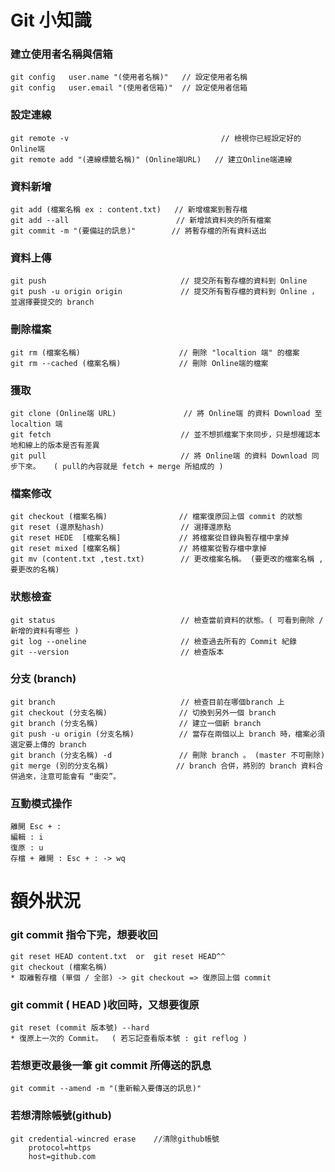 Git 小知識
==================

<h3 id="autoescape"> 建立使用者名稱與信箱 </h3>

```
git config   user.name "(使用者名稱)"   // 設定使用者名稱
git config   user.email "(使用者信箱)"  // 設定使用者信箱
```

<h3 id="autoescape"> 設定連線 </h3>

```
git remote -v                                  // 檢視你已經設定好的Online端
git remote add "(連線標籤名稱)" (Online端URL)   // 建立Online端連線
```

<h3 id="autoescape"> 資料新增 </h3>

```
git add (檔案名稱 ex : content.txt)   // 新增檔案到暫存檔
git add --all                        // 新增該資料夾的所有檔案
git commit -m "(要備註的訊息)"        // 將暫存檔的所有資料送出
```

<h3 id="autoescape"> 資料上傳 </h3>

```
git push                              // 提交所有暫存檔的資料到 Online
git push -u origin origin             // 提交所有暫存檔的資料到 Online ，並選擇要提交的 branch
```

<h3 id="autoescape"> 刪除檔案 </h3>

```
git rm (檔案名稱)                      // 刪除 "localtion 端" 的檔案
git rm --cached (檔案名稱)             // 刪除 Online端的檔案
```

<h3 id="autoescape"> 獲取 </h3>

```
git clone (Online端 URL)               // 將 Online端 的資料 Download 至 localtion 端
git fetch                             // 並不想抓檔案下來同步，只是想確認本地和線上的版本是否有差異
git pull                              // 將 Online端 的資料 Download 同步下來。   ( pull的內容就是 fetch + merge 所組成的 )
```

<h3 id="autoescape"> 檔案修改 </h3>

```
git checkout (檔案名稱)                // 檔案復原回上個 commit 的狀態
git reset (還原點hash)                 // 選擇還原點
git reset HEDE	[檔案名稱]             // 將檔案從目錄與暫存檔中拿掉
git reset mixed [檔案名稱]             // 將檔案從暫存檔中拿掉
git mv (content.txt ,test.txt)        // 更改檔案名稱。 (要更改的檔案名稱 , 要更改的名稱)
```

<h3 id="autoescape"> 狀態檢查 </h3>

```
git status                            // 檢查當前資料的狀態。( 可看到刪除 / 新增的資料有哪些 )
git log --oneline                     // 檢查過去所有的 Commit 紀錄
git --version                         // 檢查版本
```

<h3 id="autoescape"> 分支 (branch) </h3>

```
git branch                            // 檢查目前在哪個branch 上
git checkout (分支名稱)                // 切換到另外一個 branch
git branch (分支名稱)                  // 建立一個新 branch
git push -u origin (分支名稱)          // 當存在兩個以上 branch 時，檔案必須選定要上傳的 branch
git branch (分支名稱) -d               // 刪除 branch 。 (master 不可刪除)
git merge (別的分支名稱)               // branch 合併，將別的 branch 資料合併過來，注意可能會有 “衝突”。
```

<h3 id="autoescape"> 互動模式操作 </h3>

```
離開 Esc + :
編輯 : i
復原 : u 
存檔 + 離開 : Esc + : -> wq
```

<h1 id="autoescape"> 額外狀況 </h1>

<h3 id="autoescape"> git commit 指令下完，想要收回 </h3>

```
git reset HEAD content.txt  or  git reset HEAD^^
git checkout (檔案名稱)
* 取離暫存檔 (單個 / 全部) -> git checkout => 復原回上個 commit
```

<h3 id="autoescape"> git commit ( HEAD )收回時，又想要復原 </h3>

```
git reset (commit 版本號) --hard
* 復原上一次的 Commit。  ( 若忘記查看版本號 : git reflog )
```
  
<h3 id="autoescape"> 若想更改最後一筆 git commit 所傳送的訊息  </h3>

```
git commit --amend -m "(重新輸入要傳送的訊息)"
```
   
<h3 id="autoescape"> 若想清除帳號(github)  </h3>

```
git credential-wincred erase    //清除github帳號
	protocol=https
	host=github.com

```
